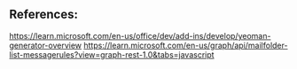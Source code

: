 
## References:
https://learn.microsoft.com/en-us/office/dev/add-ins/develop/yeoman-generator-overview
https://learn.microsoft.com/en-us/graph/api/mailfolder-list-messagerules?view=graph-rest-1.0&tabs=javascript